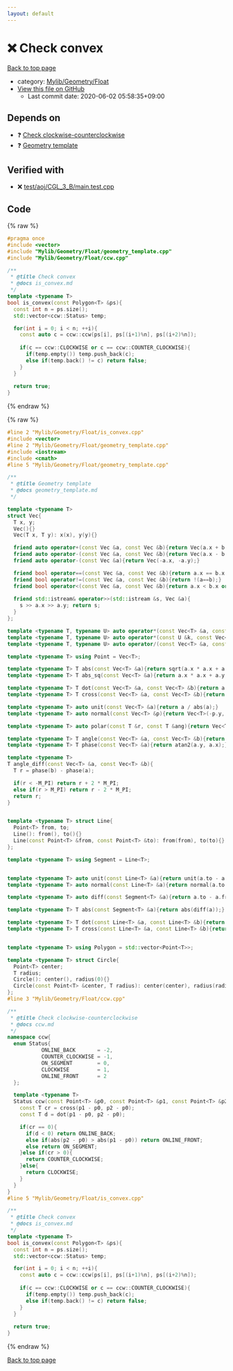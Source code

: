 ```yaml
---
layout: default
---
```


<!-- mathjax config similar to math.stackexchange -->
<script type="text/javascript" async
  src="https://cdnjs.cloudflare.com/ajax/libs/mathjax/2.7.5/MathJax.js?config=TeX-MML-AM_CHTML">
</script>
<script type="text/x-mathjax-config">
  MathJax.Hub.Config({
    TeX: { equationNumbers: { autoNumber: "AMS" }},
    tex2jax: {
      inlineMath: [ ['$','$'] ],
      processEscapes: true
    },
    "HTML-CSS": { matchFontHeight: false },
    displayAlign: "left",
    displayIndent: "2em"
  });
</script>

<script type="text/javascript" src="https://cdnjs.cloudflare.com/ajax/libs/jquery/3.4.1/jquery.min.js"></script>
<script src="https://cdn.jsdelivr.net/npm/jquery-balloon-js@1.1.2/jquery.balloon.min.js" integrity="sha256-ZEYs9VrgAeNuPvs15E39OsyOJaIkXEEt10fzxJ20+2I=" crossorigin="anonymous"></script>
<script type="text/javascript" src="../../../../assets/js/copy-button.js"></script>
<link rel="stylesheet" href="../../../../assets/css/copy-button.css" />


# :x: Check convex

<a href="../../../../index.html">Back to top page</a>

* category: <a href="../../../../index.html#090220fbd726178f7b9d402d3ae3f683">Mylib/Geometry/Float</a>
* <a href="{{ site.github.repository_url }}/blob/master/Mylib/Geometry/Float/is_convex.cpp">View this file on GitHub</a>
    - Last commit date: 2020-06-02 05:58:35+09:00




## Depends on

* :question: <a href="ccw.cpp.html">Check clockwise-counterclockwise</a>
* :question: <a href="geometry_template.cpp.html">Geometry template</a>


## Verified with

* :x: <a href="../../../../verify/test/aoj/CGL_3_B/main.test.cpp.html">test/aoj/CGL_3_B/main.test.cpp</a>


## Code

<a id="unbundled"></a>
{% raw %}
```cpp
#pragma once
#include <vector>
#include "Mylib/Geometry/Float/geometry_template.cpp"
#include "Mylib/Geometry/Float/ccw.cpp"

/**
 * @title Check convex
 * @docs is_convex.md
 */
template <typename T>
bool is_convex(const Polygon<T> &ps){
  const int n = ps.size();
  std::vector<ccw::Status> temp;

  for(int i = 0; i < n; ++i){
    const auto c = ccw::ccw(ps[i], ps[(i+1)%n], ps[(i+2)%n]);
    
    if(c == ccw::CLOCKWISE or c == ccw::COUNTER_CLOCKWISE){
      if(temp.empty()) temp.push_back(c);
      else if(temp.back() != c) return false;
    }
  }
  
  return true;
}

```
{% endraw %}

<a id="bundled"></a>
{% raw %}
```cpp
#line 2 "Mylib/Geometry/Float/is_convex.cpp"
#include <vector>
#line 2 "Mylib/Geometry/Float/geometry_template.cpp"
#include <iostream>
#include <cmath>
#line 5 "Mylib/Geometry/Float/geometry_template.cpp"

/**
 * @title Geometry template
 * @docs geometry_template.md
 */

template <typename T>
struct Vec{
  T x, y;
  Vec(){}
  Vec(T x, T y): x(x), y(y){}

  friend auto operator+(const Vec &a, const Vec &b){return Vec(a.x + b.x, a.y + b.y);}
  friend auto operator-(const Vec &a, const Vec &b){return Vec(a.x - b.x, a.y - b.y);}
  friend auto operator-(const Vec &a){return Vec(-a.x, -a.y);}

  friend bool operator==(const Vec &a, const Vec &b){return a.x == b.x and a.y == b.y;}
  friend bool operator!=(const Vec &a, const Vec &b){return !(a==b);}
  friend bool operator<(const Vec &a, const Vec &b){return a.x < b.x or (a.x == b.x and a.y < b.y);}
  
  friend std::istream& operator>>(std::istream &s, Vec &a){
    s >> a.x >> a.y; return s;
  }
};

template <typename T, typename U> auto operator*(const Vec<T> &a, const U &k){return Vec<T>(a.x * k, a.y * k);}
template <typename T, typename U> auto operator*(const U &k, const Vec<T> &a){return Vec<T>(a.x * k, a.y * k);}
template <typename T, typename U> auto operator/(const Vec<T> &a, const U &k){return Vec<T>(a.x / k, a.y / k);}

template <typename T> using Point = Vec<T>;

template <typename T> T abs(const Vec<T> &a){return sqrt(a.x * a.x + a.y * a.y);}
template <typename T> T abs_sq(const Vec<T> &a){return a.x * a.x + a.y * a.y;}

template <typename T> T dot(const Vec<T> &a, const Vec<T> &b){return a.x * b.x + a.y * b.y;}
template <typename T> T cross(const Vec<T> &a, const Vec<T> &b){return a.x * b.y - a.y * b.x;}

template <typename T> auto unit(const Vec<T> &a){return a / abs(a);}
template <typename T> auto normal(const Vec<T> &p){return Vec<T>(-p.y, p.x);}

template <typename T> auto polar(const T &r, const T &ang){return Vec<T>(r * cos(ang), r * sin(ang));}

template <typename T> T angle(const Vec<T> &a, const Vec<T> &b){return atan2(b.y - a.y, b.x - a.x);}
template <typename T> T phase(const Vec<T> &a){return atan2(a.y, a.x);}

template <typename T>
T angle_diff(const Vec<T> &a, const Vec<T> &b){
  T r = phase(b) - phase(a);

  if(r < -M_PI) return r + 2 * M_PI;
  else if(r > M_PI) return r - 2 * M_PI;
  return r;
}


template <typename T> struct Line{
  Point<T> from, to;
  Line(): from(), to(){}
  Line(const Point<T> &from, const Point<T> &to): from(from), to(to){}
};

template <typename T> using Segment = Line<T>;


template <typename T> auto unit(const Line<T> &a){return unit(a.to - a.from);}
template <typename T> auto normal(const Line<T> &a){return normal(a.to - a.from);}

template <typename T> auto diff(const Segment<T> &a){return a.to - a.from;}

template <typename T> T abs(const Segment<T> &a){return abs(diff(a));}

template <typename T> T dot(const Line<T> &a, const Line<T> &b){return dot(diff(a), diff(b));}
template <typename T> T cross(const Line<T> &a, const Line<T> &b){return cross(diff(a), diff(b));}


template <typename T> using Polygon = std::vector<Point<T>>;

template <typename T> struct Circle{
  Point<T> center;
  T radius;
  Circle(): center(), radius(0){}
  Circle(const Point<T> &center, T radius): center(center), radius(radius){}
};
#line 3 "Mylib/Geometry/Float/ccw.cpp"

/**
 * @title Check clockwise-counterclockwise
 * @docs ccw.md
 */
namespace ccw{
  enum Status{
           ONLINE_BACK       = -2,
           COUNTER_CLOCKWISE = -1,
           ON_SEGMENT        = 0,
           CLOCKWISE         = 1,
           ONLINE_FRONT      = 2
  };

  template <typename T>
  Status ccw(const Point<T> &p0, const Point<T> &p1, const Point<T> &p2){
    const T cr = cross(p1 - p0, p2 - p0);
    const T d = dot(p1 - p0, p2 - p0);

    if(cr == 0){
      if(d < 0) return ONLINE_BACK;
      else if(abs(p2 - p0) > abs(p1 - p0)) return ONLINE_FRONT;
      else return ON_SEGMENT;
    }else if(cr > 0){
      return COUNTER_CLOCKWISE;
    }else{
      return CLOCKWISE;
    }
  }
}
#line 5 "Mylib/Geometry/Float/is_convex.cpp"

/**
 * @title Check convex
 * @docs is_convex.md
 */
template <typename T>
bool is_convex(const Polygon<T> &ps){
  const int n = ps.size();
  std::vector<ccw::Status> temp;

  for(int i = 0; i < n; ++i){
    const auto c = ccw::ccw(ps[i], ps[(i+1)%n], ps[(i+2)%n]);
    
    if(c == ccw::CLOCKWISE or c == ccw::COUNTER_CLOCKWISE){
      if(temp.empty()) temp.push_back(c);
      else if(temp.back() != c) return false;
    }
  }
  
  return true;
}

```
{% endraw %}

<a href="../../../../index.html">Back to top page</a>


